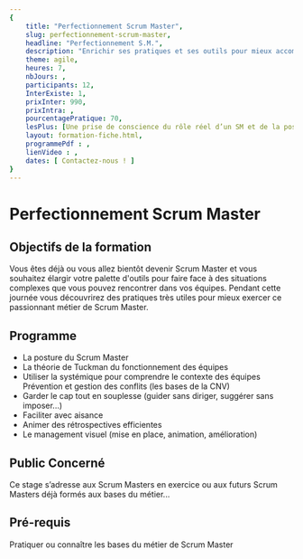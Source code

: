 ```yaml
---
{
	title: "Perfectionnement Scrum Master",
	slug: perfectionnement-scrum-master, 
	headline: "Perfectionnement S.M.",
	description: "Enrichir ses pratiques et ses outils pour mieux accompagner les équipes Scrum",
	theme: agile,
	heures: 7,
	nbJours: ,
	participants: 12,
	InterExiste: 1,
	prixInter: 990,
	prixIntra: , 
	pourcentagePratique: 70,
	lesPlus: [Une prise de conscience du rôle réel d’un SM et de la posture qui va avec],
	layout: formation-fiche.html, 
	programmePdf : ,
	lienVideo : ,
	dates: [ Contactez-nous ! ]
}
---
```


# Perfectionnement Scrum Master #

## Objectifs de la formation ##

Vous êtes déjà ou vous allez bientôt devenir Scrum Master et vous souhaitez élargir votre palette d'outils pour faire face à des situations complexes que vous pouvez rencontrer dans vos équipes. 
Pendant cette journée vous découvrirez des pratiques très utiles pour mieux exercer ce passionnant métier de Scrum Master.

## Programme ##

* La posture du Scrum Master
* La théorie de Tuckman du fonctionnement des équipes
* Utiliser la systémique pour comprendre le contexte des équipes Prévention et gestion des conflits (les bases de la CNV)
* Garder le cap tout en souplesse (guider sans diriger, suggérer sans imposer...)
* Faciliter avec aisance
* Animer des rétrospectives efficientes
* Le management visuel (mise en place, animation, amélioration)

## Public Concerné ##

Ce stage s’adresse aux Scrum Masters en exercice ou aux futurs Scrum Masters déjà formés aux bases du métier...


## Pré-requis ##
Pratiquer ou connaître les bases du métier de Scrum Master